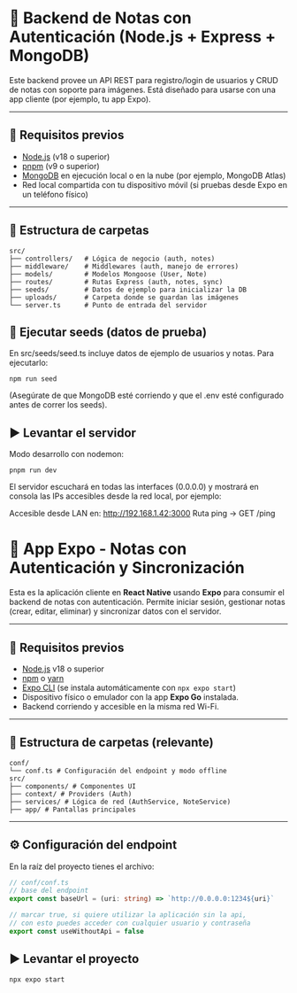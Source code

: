 # 📒 Backend de Notas con Autenticación (Node.js + Express + MongoDB)

Este backend provee un API REST para registro/login de usuarios y CRUD de notas con soporte para imágenes. Está diseñado para usarse con una app cliente (por ejemplo, tu app Expo).

---

## 🚀 Requisitos previos

- [Node.js](https://nodejs.org/) (v18 o superior)
- [pnpm](https://pnpm.io/es/) (v9 o superior)
- [MongoDB](https://www.mongodb.com/) en ejecución local o en la nube (por ejemplo, MongoDB Atlas)
- Red local compartida con tu dispositivo móvil (si pruebas desde Expo en un teléfono físico)

---

## 📂 Estructura de carpetas
```
src/
├── controllers/   # Lógica de negocio (auth, notes)
├── middleware/    # Middlewares (auth, manejo de errores)
├── models/        # Modelos Mongoose (User, Note)
├── routes/        # Rutas Express (auth, notes, sync)
├── seeds/         # Datos de ejemplo para inicializar la DB
├── uploads/       # Carpeta donde se guardan las imágenes
└── server.ts      # Punto de entrada del servidor

```

## 🌱 Ejecutar seeds (datos de prueba)

En src/seeds/seed.ts incluye datos de ejemplo de usuarios y notas. Para ejecutarlo:

```npm run seed```

(Asegúrate de que MongoDB esté corriendo y que el .env esté configurado antes de correr los seeds).

## ▶️ Levantar el servidor

Modo desarrollo con nodemon:

```pnpm run dev```


El servidor escuchará en todas las interfaces (0.0.0.0) y mostrará en consola las IPs accesibles desde la red local, por ejemplo:

Accesible desde LAN en: http://192.168.1.42:3000
Ruta ping -> GET /ping

# 📱 App Expo - Notas con Autenticación y Sincronización

Esta es la aplicación cliente en **React Native** usando **Expo** para consumir el backend de notas con autenticación. Permite iniciar sesión, gestionar notas (crear, editar, eliminar) y sincronizar datos con el servidor.

---

## 🚀 Requisitos previos

- [Node.js](https://nodejs.org/) v18 o superior  
- [npm](https://www.npmjs.com/) o [yarn](https://yarnpkg.com/)  
- [Expo CLI](https://docs.expo.dev/) (se instala automáticamente con `npx expo start`)  
- Dispositivo físico o emulador con la app **Expo Go** instalada.  
- Backend corriendo y accesible en la misma red Wi-Fi.  

---

## 📂 Estructura de carpetas (relevante)

```
conf/
└── conf.ts # Configuración del endpoint y modo offline
src/
├── components/ # Componentes UI
├── context/ # Providers (Auth)
├── services/ # Lógica de red (AuthService, NoteService)
├── app/ # Pantallas principales
```


---

## ⚙️ Configuración del endpoint

En la raíz del proyecto tienes el archivo:

```ts
// conf/conf.ts
// base del endpoint
export const baseUrl = (uri: string) => `http://0.0.0.0:1234${uri}`

// marcar true, si quiere utilizar la aplicación sin la api,
// con esto puedes acceder con cualquier usuario y contraseña
export const useWithoutApi = false
```

## ▶️ Levantar el proyecto
```
npx expo start
```